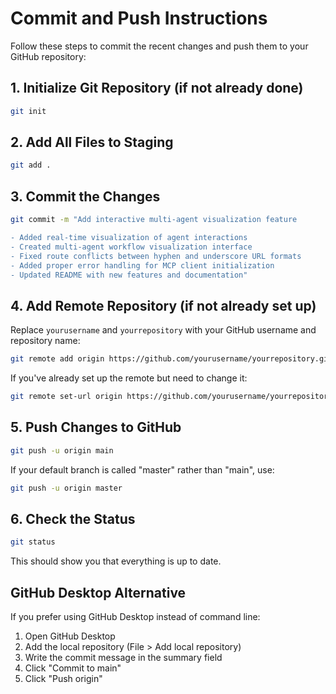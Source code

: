 # Commit and Push Instructions

Follow these steps to commit the recent changes and push them to your GitHub repository:

## 1. Initialize Git Repository (if not already done)

```bash
git init
```

## 2. Add All Files to Staging

```bash
git add .
```

## 3. Commit the Changes

```bash
git commit -m "Add interactive multi-agent visualization feature

- Added real-time visualization of agent interactions
- Created multi-agent workflow visualization interface
- Fixed route conflicts between hyphen and underscore URL formats
- Added proper error handling for MCP client initialization
- Updated README with new features and documentation"
```

## 4. Add Remote Repository (if not already set up)

Replace `yourusername` and `yourrepository` with your GitHub username and repository name:

```bash
git remote add origin https://github.com/yourusername/yourrepository.git
```

If you've already set up the remote but need to change it:

```bash
git remote set-url origin https://github.com/yourusername/yourrepository.git
```

## 5. Push Changes to GitHub

```bash
git push -u origin main
```

If your default branch is called "master" rather than "main", use:

```bash
git push -u origin master
```

## 6. Check the Status

```bash
git status
```

This should show you that everything is up to date.

## GitHub Desktop Alternative

If you prefer using GitHub Desktop instead of command line:

1. Open GitHub Desktop
2. Add the local repository (File > Add local repository)
3. Write the commit message in the summary field
4. Click "Commit to main"
5. Click "Push origin" 